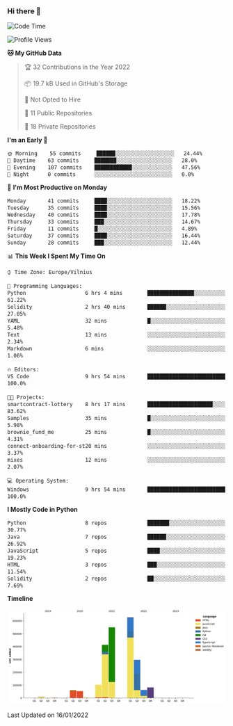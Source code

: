### Hi there 👋

<!--START_SECTION:waka-->
![Code Time](http://img.shields.io/badge/Code%20Time-537%20hrs%2047%20mins-blue)

![Profile Views](http://img.shields.io/badge/Profile%20Views-0-blue)

**🐱 My GitHub Data** 

> 🏆 32 Contributions in the Year 2022
 > 
> 📦 19.7 kB Used in GitHub's Storage 
 > 
> 🚫 Not Opted to Hire
 > 
> 📜 11 Public Repositories 
 > 
> 🔑 18 Private Repositories  
 > 
**I'm an Early 🐤** 

```text
🌞 Morning    55 commits     ██████░░░░░░░░░░░░░░░░░░░   24.44% 
🌆 Daytime    63 commits     ███████░░░░░░░░░░░░░░░░░░   28.0% 
🌃 Evening    107 commits    ████████████░░░░░░░░░░░░░   47.56% 
🌙 Night      0 commits      ░░░░░░░░░░░░░░░░░░░░░░░░░   0.0%

```
📅 **I'm Most Productive on Monday** 

```text
Monday       41 commits     ████░░░░░░░░░░░░░░░░░░░░░   18.22% 
Tuesday      35 commits     ████░░░░░░░░░░░░░░░░░░░░░   15.56% 
Wednesday    40 commits     ████░░░░░░░░░░░░░░░░░░░░░   17.78% 
Thursday     33 commits     ███░░░░░░░░░░░░░░░░░░░░░░   14.67% 
Friday       11 commits     █░░░░░░░░░░░░░░░░░░░░░░░░   4.89% 
Saturday     37 commits     ████░░░░░░░░░░░░░░░░░░░░░   16.44% 
Sunday       28 commits     ███░░░░░░░░░░░░░░░░░░░░░░   12.44%

```


📊 **This Week I Spent My Time On** 

```text
⌚︎ Time Zone: Europe/Vilnius

💬 Programming Languages: 
Python                   6 hrs 4 mins        ███████████████░░░░░░░░░░   61.22% 
Solidity                 2 hrs 40 mins       ██████░░░░░░░░░░░░░░░░░░░   27.05% 
YAML                     32 mins             █░░░░░░░░░░░░░░░░░░░░░░░░   5.48% 
Text                     13 mins             ░░░░░░░░░░░░░░░░░░░░░░░░░   2.34% 
Markdown                 6 mins              ░░░░░░░░░░░░░░░░░░░░░░░░░   1.06%

🔥 Editors: 
VS Code                  9 hrs 54 mins       █████████████████████████   100.0%

🐱‍💻 Projects: 
smartcontract-lottery    8 hrs 17 mins       █████████████████████░░░░   83.62% 
Samples                  35 mins             █░░░░░░░░░░░░░░░░░░░░░░░░   5.98% 
brownie_fund_me          25 mins             █░░░░░░░░░░░░░░░░░░░░░░░░   4.31% 
connect-onboarding-for-st20 mins             ░░░░░░░░░░░░░░░░░░░░░░░░░   3.37% 
mixes                    12 mins             ░░░░░░░░░░░░░░░░░░░░░░░░░   2.07%

💻 Operating System: 
Windows                  9 hrs 54 mins       █████████████████████████   100.0%

```

**I Mostly Code in Python** 

```text
Python                   8 repos             ███████░░░░░░░░░░░░░░░░░░   30.77% 
Java                     7 repos             ██████░░░░░░░░░░░░░░░░░░░   26.92% 
JavaScript               5 repos             ████░░░░░░░░░░░░░░░░░░░░░   19.23% 
HTML                     3 repos             ███░░░░░░░░░░░░░░░░░░░░░░   11.54% 
Solidity                 2 repos             ██░░░░░░░░░░░░░░░░░░░░░░░   7.69%

```


**Timeline**

![Chart not found](https://raw.githubusercontent.com/BenasVolkovas/BenasVolkovas/main/charts/bar_graph.png) 


 Last Updated on 16/01/2022
<!--END_SECTION:waka-->
